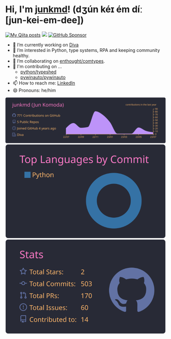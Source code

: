 # Hi, I'm [junkmd](https://github.com/junkmd)! (dʒún kéɪ ém díː [jun-kei-em-dee])

[![My Qiita posts](https://qiita-badge.apiapi.app/s/junkmd/posts.svg)](http://qiita.com/junkmd)
![](https://komarev.com/ghpvc/?username=junkmd)
[![GitHub Sponsor](https://img.shields.io/github/sponsors/junkmd?label=Sponsor&logo=GitHub)](https://github.com/sponsors/junkmd)


- 🔭 I’m currently working on [Diva](https://www.diva.co.jp/)
- 👀 I’m interested in Python, type systems, RPA and keeping community healthy.
- 👯 I’m collaborating on [enthought/comtypes](https://github.com/enthought/comtypes).
- 👥 I'm contributing on ...
  - [python/typeshed](https://github.com/python/typeshed)
  - [pywinauto/pywinauto](https://github.com/pywinauto/pywinauto)
- 📫 How to reach me: [LinkedIn](https://www.linkedin.com/in/jun-komoda/)
- 😄 Pronouns: he/him




[![](https://raw.githubusercontent.com/junkmd/junkmd/main/profile-summary-card-output/dracula/0-profile-details.svg)](https://github.com/vn7n24fzkq/github-profile-summary-cards)
[![](https://raw.githubusercontent.com/junkmd/junkmd/main/profile-summary-card-output/dracula/2-most-commit-language.svg)](https://github.com/vn7n24fzkq/github-profile-summary-cards)
[![](https://raw.githubusercontent.com/junkmd/junkmd/main/profile-summary-card-output/dracula/3-stats.svg)](https://github.com/vn7n24fzkq/github-profile-summary-cards)



<!--
**junkmd/junkmd** is a ✨ _special_ ✨ repository because its `README.md` (this file) appears on your GitHub profile.

Here are some ideas to get you started:

- Hi there 👋
- 🌱 I’m currently learning ...
- 👯 I’m looking to collaborate on ...
- 🤔 I’m looking for help with ...
- 💬 Ask me about ...
- 📫 How to reach me: ...
- 😄 Pronouns: ...
- ⚡ Fun fact: ...
[![trophy](https://github-profile-trophy.vercel.app/?username=junkmd&theme=dracula)](https://github.com/ryo-ma/github-profile-trophy)
-->
